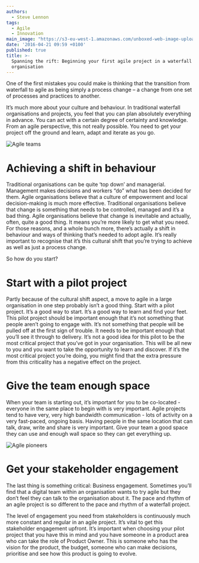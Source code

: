 ```yaml
---
authors:
  - Steve Lennon
tags:
  - Agile
  - Innovation
main_image: "https://s3-eu-west-1.amazonaws.com/unboxed-web-image-uploader/0ef180671d52db7fbdad41ae42477368.PNG"
date: '2016-04-21 09:59 +0100'
published: true
title: >-
  Spanning the rift: Beginning your first agile project in a waterfall
  organisation
---
```

One of the first mistakes you could make is thinking that the transition from waterfall to agile as being simply a process change – a change from one set of processes and practices to another.<br/>

It’s much more about your culture and behaviour. In traditional waterfall organisations and projects, you feel that you can plan absolutely everything in advance. You can act with a certain degree of certainty and knowledge. From an agile perspective, this not really possible. You need to get your project off the ground and learn, adapt and iterate as you go.<br/>

![Agile teams](https://s3-eu-west-1.amazonaws.com/unboxed-web-image-uploader/b24be89b1d298d3dd1cb94c3442b04a8.PNG)

# Achieving a shift in behaviour
Traditional organisations can be quite ‘top down’ and managerial. Management makes decisions and workers “do” what has been decided for them. Agile organisations believe that a culture of empowerment and local decision-making is much more effective. Traditional organisations believe that change is something that needs to be controlled, managed and it’s a bad thing. Agile organisations believe that change is inevitable and actually, often, quite a good thing. It means you’re more likely to get what you need. For those reasons, and a whole bunch more, there’s actually a shift in behaviour and ways of thinking that’s needed to adopt agile. It’s really important to recognise that it’s this cultural shift that you’re trying to achieve as well as just a process change.<br/>

So how do you start?<br/>

# Start with a pilot project
Partly because of the cultural shift aspect, a move to agile in a large organisation in one step probably isn’t a good thing. Start with a pilot project. It’s a good way to start. It’s a good way to learn and find your feet. This pilot project should be important enough that it’s not something that people aren’t going to engage with. It’s not something that people will be pulled off at the first sign of trouble. It needs to be important enough that you’ll see it through to delivery. It’s not a good idea for this pilot to be the most critical project that you’ve got in your organisation. This will be all new to you and you want to take the opportunity to learn and discover. If it’s the most critical project you’re doing, you might find that the extra pressure from this criticality has a negative effect on the project.<br/>

# Give the team enough space
When your team is starting out, it’s important for you to be co-located - everyone in the same place to begin with is very important. Agile projects tend to have very, very high bandwidth communication - lots of activity on a very fast-paced, ongoing basis. Having people in the same location that can talk, draw, write and share is very important. Give your team a good space they can use and enough wall space so they can get everything up.<br/>

![Agile pioneers](https://s3-eu-west-1.amazonaws.com/unboxed-web-image-uploader/d378a6f3242413c998d0c03c5ef78b50.PNG)

# Get your stakeholder engagement
The last thing is something critical: Business engagement. Sometimes you’ll find that a digital team within an organisation wants to try agile but they don’t feel they can talk to the organisation about it. The pace and rhythm of an agile project is so different to the pace and rhythm of a waterfall project.<br/>

The level of engagement you need from stakeholders is continuously much more constant and regular in an agile project. It’s vital to get this stakeholder engagement upfront. It’s important when choosing your pilot project that you have this in mind and you have someone in a product area who can take the role of Product Owner. This is someone who has the vision for the product, the budget, someone who can make decisions, prioritise and see how this product is going to evolve.
